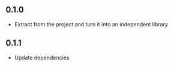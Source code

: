 ## 0.1.0

- Extract from the project and turn it into an independent library

## 0.1.1

- Update dependencies
